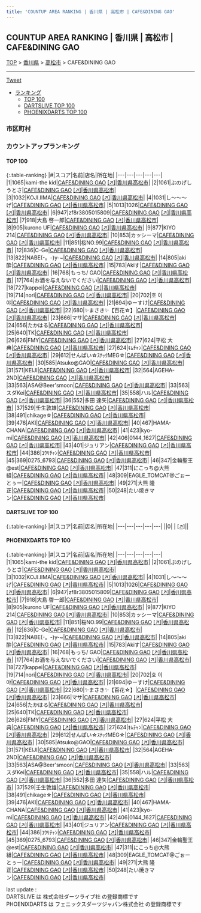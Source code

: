 ```yaml
---
title: 'COUNTUP AREA RANKING | 香川県 | 高松市 | CAFE&DINING GAO'
---
```

## COUNTUP AREA RANKING | 香川県 | 高松市 | CAFE&DINING GAO

[TOP](/darts/rank/) > [香川県](/darts/rank/香川県/) > [高松市](/darts/rank/香川県/高松市/) > CAFE&DINING GAO

___

<a href="https://twitter.com/share?ref_src=twsrc%5Etfw" data-text="COUNTUP AREA RANKING | 香川県高松市CAFE&DINING GAO" class="twitter-share-button" data-hashtags="DARTSLIVE,PHOENIXDARTS,darts,ダーツ" data-show-count="false">Tweet</a>

* [ランキング](#カウントアップランキング)
    * [TOP 100](#top-100)
    * [DARTSLIVE TOP 100](#dartslive-top-100)
    * [PHOENIXDARTS TOP 100](#phoenixdarts-top-100)

### 市区町村

<ul>

</ul>

### カウントアップランキング

#### TOP 100



{:.table-ranking}
|#|スコア|名前|店名|所在地|
|---|---|---|---|---|
|1|1065|<span class="rank-name-pd">kami-the kid</span>|<a href="/darts/rank/shops/70820.html">CAFE&DINING GAO</a> <a href="https://vs.phoenixdarts.com/jp/shop/shopDetailInfo/s_70820?s_seq=70820">[↗]</a>|<a href="/darts/rank/香川県/高松市">香川県高松市</a>|
|2|1061|<span class="rank-name-pd">ぶのげし　うとさ</span>|<a href="/darts/rank/shops/70820.html">CAFE&DINING GAO</a> <a href="https://vs.phoenixdarts.com/jp/shop/shopDetailInfo/s_70820?s_seq=70820">[↗]</a>|<a href="/darts/rank/香川県/高松市">香川県高松市</a>|
|3|1032|<span class="rank-name-pd">KOJI.IIMA</span>|<a href="/darts/rank/shops/70820.html">CAFE&DINING GAO</a> <a href="https://vs.phoenixdarts.com/jp/shop/shopDetailInfo/s_70820?s_seq=70820">[↗]</a>|<a href="/darts/rank/香川県/高松市">香川県高松市</a>|
|4|1031|<span class="rank-name-pd">し〜〜〜げ</span>|<a href="/darts/rank/shops/70820.html">CAFE&DINING GAO</a> <a href="https://vs.phoenixdarts.com/jp/shop/shopDetailInfo/s_70820?s_seq=70820">[↗]</a>|<a href="/darts/rank/香川県/高松市">香川県高松市</a>|
|5|1013|<span class="rank-name-pd">1026</span>|<a href="/darts/rank/shops/70820.html">CAFE&DINING GAO</a> <a href="https://vs.phoenixdarts.com/jp/shop/shopDetailInfo/s_70820?s_seq=70820">[↗]</a>|<a href="/darts/rank/香川県/高松市">香川県高松市</a>|
|6|947|<span class="rank-name-pd">zf8r3805015809</span>|<a href="/darts/rank/shops/70820.html">CAFE&DINING GAO</a> <a href="https://vs.phoenixdarts.com/jp/shop/shopDetailInfo/s_70820?s_seq=70820">[↗]</a>|<a href="/darts/rank/香川県/高松市">香川県高松市</a>|
|7|918|<span class="rank-name-pd"><span class="pro-icon-pd"></span>大島 啓一郎</span>|<a href="/darts/rank/shops/70820.html">CAFE&DINING GAO</a> <a href="https://vs.phoenixdarts.com/jp/shop/shopDetailInfo/s_70820?s_seq=70820">[↗]</a>|<a href="/darts/rank/香川県/高松市">香川県高松市</a>|
|8|905|<span class="rank-name-pd">kurono UF</span>|<a href="/darts/rank/shops/70820.html">CAFE&DINING GAO</a> <a href="https://vs.phoenixdarts.com/jp/shop/shopDetailInfo/s_70820?s_seq=70820">[↗]</a>|<a href="/darts/rank/香川県/高松市">香川県高松市</a>|
|9|877|<span class="rank-name-pd">KIYO 214</span>|<a href="/darts/rank/shops/70820.html">CAFE&DINING GAO</a> <a href="https://vs.phoenixdarts.com/jp/shop/shopDetailInfo/s_70820?s_seq=70820">[↗]</a>|<a href="/darts/rank/香川県/高松市">香川県高松市</a>|
|10|853|<span class="rank-name-pd">カッシーマ</span>|<a href="/darts/rank/shops/70820.html">CAFE&DINING GAO</a> <a href="https://vs.phoenixdarts.com/jp/shop/shopDetailInfo/s_70820?s_seq=70820">[↗]</a>|<a href="/darts/rank/香川県/高松市">香川県高松市</a>|
|11|851|<span class="rank-name-pd">桜NO.99</span>|<a href="/darts/rank/shops/70820.html">CAFE&DINING GAO</a> <a href="https://vs.phoenixdarts.com/jp/shop/shopDetailInfo/s_70820?s_seq=70820">[↗]</a>|<a href="/darts/rank/香川県/高松市">香川県高松市</a>|
|12|836|<span class="rank-name-pd">C-Ge</span>|<a href="/darts/rank/shops/70820.html">CAFE&DINING GAO</a> <a href="https://vs.phoenixdarts.com/jp/shop/shopDetailInfo/s_70820?s_seq=70820">[↗]</a>|<a href="/darts/rank/香川県/高松市">香川県高松市</a>|
|13|822|<span class="rank-name-pd">NABE(-。-)y-~</span>|<a href="/darts/rank/shops/70820.html">CAFE&DINING GAO</a> <a href="https://vs.phoenixdarts.com/jp/shop/shopDetailInfo/s_70820?s_seq=70820">[↗]</a>|<a href="/darts/rank/香川県/高松市">香川県高松市</a>|
|14|805|<span class="rank-name-pd">aki 酔</span>|<a href="/darts/rank/shops/70820.html">CAFE&DINING GAO</a> <a href="https://vs.phoenixdarts.com/jp/shop/shopDetailInfo/s_70820?s_seq=70820">[↗]</a>|<a href="/darts/rank/香川県/高松市">香川県高松市</a>|
|15|783|<span class="rank-name-pd">Akiす</span>|<a href="/darts/rank/shops/70820.html">CAFE&DINING GAO</a> <a href="https://vs.phoenixdarts.com/jp/shop/shopDetailInfo/s_70820?s_seq=70820">[↗]</a>|<a href="/darts/rank/香川県/高松市">香川県高松市</a>|
|16|768|<span class="rank-name-pd">もっち/ GAO</span>|<a href="/darts/rank/shops/70820.html">CAFE&DINING GAO</a> <a href="https://vs.phoenixdarts.com/jp/shop/shopDetailInfo/s_70820?s_seq=70820">[↗]</a>|<a href="/darts/rank/香川県/高松市">香川県高松市</a>|
|17|764|<span class="rank-name-pd">お酒を与えないでください</span>|<a href="/darts/rank/shops/70820.html">CAFE&DINING GAO</a> <a href="https://vs.phoenixdarts.com/jp/shop/shopDetailInfo/s_70820?s_seq=70820">[↗]</a>|<a href="/darts/rank/香川県/高松市">香川県高松市</a>|
|18|727|<span class="rank-name-pd">kappei</span>|<a href="/darts/rank/shops/70820.html">CAFE&DINING GAO</a> <a href="https://vs.phoenixdarts.com/jp/shop/shopDetailInfo/s_70820?s_seq=70820">[↗]</a>|<a href="/darts/rank/香川県/高松市">香川県高松市</a>|
|19|714|<span class="rank-name-pd">nori</span>|<a href="/darts/rank/shops/70820.html">CAFE&DINING GAO</a> <a href="https://vs.phoenixdarts.com/jp/shop/shopDetailInfo/s_70820?s_seq=70820">[↗]</a>|<a href="/darts/rank/香川県/高松市">香川県高松市</a>|
|20|702|<span class="rank-name-pd">호  이  야</span>|<a href="/darts/rank/shops/70820.html">CAFE&DINING GAO</a> <a href="https://vs.phoenixdarts.com/jp/shop/shopDetailInfo/s_70820?s_seq=70820">[↗]</a>|<a href="/darts/rank/香川県/高松市">香川県高松市</a>|
|21|694|<span class="rank-name-pd">ゆーすけ</span>|<a href="/darts/rank/shops/70820.html">CAFE&DINING GAO</a> <a href="https://vs.phoenixdarts.com/jp/shop/shopDetailInfo/s_70820?s_seq=70820">[↗]</a>|<a href="/darts/rank/香川県/高松市">香川県高松市</a>|
|22|680|<span class="rank-name-pd">✨まさき✨【百花☆】</span>|<a href="/darts/rank/shops/70820.html">CAFE&DINING GAO</a> <a href="https://vs.phoenixdarts.com/jp/shop/shopDetailInfo/s_70820?s_seq=70820">[↗]</a>|<a href="/darts/rank/香川県/高松市">香川県高松市</a>|
|23|666|<span class="rank-name-pd">マサ</span>|<a href="/darts/rank/shops/70820.html">CAFE&DINING GAO</a> <a href="https://vs.phoenixdarts.com/jp/shop/shopDetailInfo/s_70820?s_seq=70820">[↗]</a>|<a href="/darts/rank/香川県/高松市">香川県高松市</a>|
|24|656|<span class="rank-name-pd">たかはる</span>|<a href="/darts/rank/shops/70820.html">CAFE&DINING GAO</a> <a href="https://vs.phoenixdarts.com/jp/shop/shopDetailInfo/s_70820?s_seq=70820">[↗]</a>|<a href="/darts/rank/香川県/高松市">香川県高松市</a>|
|25|640|<span class="rank-name-pd">TK</span>|<a href="/darts/rank/shops/70820.html">CAFE&DINING GAO</a> <a href="https://vs.phoenixdarts.com/jp/shop/shopDetailInfo/s_70820?s_seq=70820">[↗]</a>|<a href="/darts/rank/香川県/高松市">香川県高松市</a>|
|26|626|<span class="rank-name-pd">FMY</span>|<a href="/darts/rank/shops/70820.html">CAFE&DINING GAO</a> <a href="https://vs.phoenixdarts.com/jp/shop/shopDetailInfo/s_70820?s_seq=70820">[↗]</a>|<a href="/darts/rank/香川県/高松市">香川県高松市</a>|
|27|624|<span class="rank-name-pd"><span class="pro-icon-pd"></span>平松 大典</span>|<a href="/darts/rank/shops/70820.html">CAFE&DINING GAO</a> <a href="https://vs.phoenixdarts.com/jp/shop/shopDetailInfo/s_70820?s_seq=70820">[↗]</a>|<a href="/darts/rank/香川県/高松市">香川県高松市</a>|
|27|624|<span class="rank-name-pd">ｷﾑﾁｬﾝ</span>|<a href="/darts/rank/shops/70820.html">CAFE&DINING GAO</a> <a href="https://vs.phoenixdarts.com/jp/shop/shopDetailInfo/s_70820?s_seq=70820">[↗]</a>|<a href="/darts/rank/香川県/高松市">香川県高松市</a>|
|29|612|<span class="rank-name-pd">せんぱい☆ｽﾅｯｸMEG☆</span>|<a href="/darts/rank/shops/70820.html">CAFE&DINING GAO</a> <a href="https://vs.phoenixdarts.com/jp/shop/shopDetailInfo/s_70820?s_seq=70820">[↗]</a>|<a href="/darts/rank/香川県/高松市">香川県高松市</a>|
|30|585|<span class="rank-name-pd">Atsuko@GAO</span>|<a href="/darts/rank/shops/70820.html">CAFE&DINING GAO</a> <a href="https://vs.phoenixdarts.com/jp/shop/shopDetailInfo/s_70820?s_seq=70820">[↗]</a>|<a href="/darts/rank/香川県/高松市">香川県高松市</a>|
|31|571|<span class="rank-name-pd">KEIJI</span>|<a href="/darts/rank/shops/70820.html">CAFE&DINING GAO</a> <a href="https://vs.phoenixdarts.com/jp/shop/shopDetailInfo/s_70820?s_seq=70820">[↗]</a>|<a href="/darts/rank/香川県/高松市">香川県高松市</a>|
|32|564|<span class="rank-name-pd">AGEHA-2ND</span>|<a href="/darts/rank/shops/70820.html">CAFE&DINING GAO</a> <a href="https://vs.phoenixdarts.com/jp/shop/shopDetailInfo/s_70820?s_seq=70820">[↗]</a>|<a href="/darts/rank/香川県/高松市">香川県高松市</a>|
|33|563|<span class="rank-name-pd">ASA@Beer&#x27;smoon</span>|<a href="/darts/rank/shops/70820.html">CAFE&DINING GAO</a> <a href="https://vs.phoenixdarts.com/jp/shop/shopDetailInfo/s_70820?s_seq=70820">[↗]</a>|<a href="/darts/rank/香川県/高松市">香川県高松市</a>|
|33|563|<span class="rank-name-pd">スダKei</span>|<a href="/darts/rank/shops/70820.html">CAFE&DINING GAO</a> <a href="https://vs.phoenixdarts.com/jp/shop/shopDetailInfo/s_70820?s_seq=70820">[↗]</a>|<a href="/darts/rank/香川県/高松市">香川県高松市</a>|
|35|558|<span class="rank-name-pd">ハル</span>|<a href="/darts/rank/shops/70820.html">CAFE&DINING GAO</a> <a href="https://vs.phoenixdarts.com/jp/shop/shopDetailInfo/s_70820?s_seq=70820">[↗]</a>|<a href="/darts/rank/香川県/高松市">香川県高松市</a>|
|36|552|<span class="rank-name-pd">多田 達矢</span>|<a href="/darts/rank/shops/70820.html">CAFE&DINING GAO</a> <a href="https://vs.phoenixdarts.com/jp/shop/shopDetailInfo/s_70820?s_seq=70820">[↗]</a>|<a href="/darts/rank/香川県/高松市">香川県高松市</a>|
|37|529|<span class="rank-name-pd">壬生敦雄</span>|<a href="/darts/rank/shops/70820.html">CAFE&DINING GAO</a> <a href="https://vs.phoenixdarts.com/jp/shop/shopDetailInfo/s_70820?s_seq=70820">[↗]</a>|<a href="/darts/rank/香川県/高松市">香川県高松市</a>|
|38|491|<span class="rank-name-pd">chikage☆</span>|<a href="/darts/rank/shops/70820.html">CAFE&DINING GAO</a> <a href="https://vs.phoenixdarts.com/jp/shop/shopDetailInfo/s_70820?s_seq=70820">[↗]</a>|<a href="/darts/rank/香川県/高松市">香川県高松市</a>|
|39|476|<span class="rank-name-pd">AKI</span>|<a href="/darts/rank/shops/70820.html">CAFE&DINING GAO</a> <a href="https://vs.phoenixdarts.com/jp/shop/shopDetailInfo/s_70820?s_seq=70820">[↗]</a>|<a href="/darts/rank/香川県/高松市">香川県高松市</a>|
|40|467|<span class="rank-name-pd">HAMA-CHANA</span>|<a href="/darts/rank/shops/70820.html">CAFE&DINING GAO</a> <a href="https://vs.phoenixdarts.com/jp/shop/shopDetailInfo/s_70820?s_seq=70820">[↗]</a>|<a href="/darts/rank/香川県/高松市">香川県高松市</a>|
|41|423|<span class="rank-name-pd">kyo-mi</span>|<a href="/darts/rank/shops/70820.html">CAFE&DINING GAO</a> <a href="https://vs.phoenixdarts.com/jp/shop/shopDetailInfo/s_70820?s_seq=70820">[↗]</a>|<a href="/darts/rank/香川県/高松市">香川県高松市</a>|
|42|406|<span class="rank-name-pd">0144_1627</span>|<a href="/darts/rank/shops/70820.html">CAFE&DINING GAO</a> <a href="https://vs.phoenixdarts.com/jp/shop/shopDetailInfo/s_70820?s_seq=70820">[↗]</a>|<a href="/darts/rank/香川県/高松市">香川県高松市</a>|
|43|401|<span class="rank-name-pd">ジュリアン</span>|<a href="/darts/rank/shops/70820.html">CAFE&DINING GAO</a> <a href="https://vs.phoenixdarts.com/jp/shop/shopDetailInfo/s_70820?s_seq=70820">[↗]</a>|<a href="/darts/rank/香川県/高松市">香川県高松市</a>|
|44|386|<span class="rank-name-pd">ﾕｳﾘﾁｬﾝ</span>|<a href="/darts/rank/shops/70820.html">CAFE&DINING GAO</a> <a href="https://vs.phoenixdarts.com/jp/shop/shopDetailInfo/s_70820?s_seq=70820">[↗]</a>|<a href="/darts/rank/香川県/高松市">香川県高松市</a>|
|45|369|<span class="rank-name-pd">0275_6793</span>|<a href="/darts/rank/shops/70820.html">CAFE&DINING GAO</a> <a href="https://vs.phoenixdarts.com/jp/shop/shopDetailInfo/s_70820?s_seq=70820">[↗]</a>|<a href="/darts/rank/香川県/高松市">香川県高松市</a>|
|46|347|<span class="rank-name-pd">金輪聖王@est</span>|<a href="/darts/rank/shops/70820.html">CAFE&DINING GAO</a> <a href="https://vs.phoenixdarts.com/jp/shop/shopDetailInfo/s_70820?s_seq=70820">[↗]</a>|<a href="/darts/rank/香川県/高松市">香川県高松市</a>|
|47|311|<span class="rank-name-pd">にこっち@大熊組</span>|<a href="/darts/rank/shops/70820.html">CAFE&DINING GAO</a> <a href="https://vs.phoenixdarts.com/jp/shop/shopDetailInfo/s_70820?s_seq=70820">[↗]</a>|<a href="/darts/rank/香川県/高松市">香川県高松市</a>|
|48|309|<span class="rank-name-pd">EAGLE_TOMCAT@ごぉーとぅー</span>|<a href="/darts/rank/shops/70820.html">CAFE&DINING GAO</a> <a href="https://vs.phoenixdarts.com/jp/shop/shopDetailInfo/s_70820?s_seq=70820">[↗]</a>|<a href="/darts/rank/香川県/高松市">香川県高松市</a>|
|49|271|<span class="rank-name-pd"><span class="pro-icon-pd"></span>大熊 隆正</span>|<a href="/darts/rank/shops/70820.html">CAFE&DINING GAO</a> <a href="https://vs.phoenixdarts.com/jp/shop/shopDetailInfo/s_70820?s_seq=70820">[↗]</a>|<a href="/darts/rank/香川県/高松市">香川県高松市</a>|
|50|248|<span class="rank-name-pd">たい焼きマン</span>|<a href="/darts/rank/shops/70820.html">CAFE&DINING GAO</a> <a href="https://vs.phoenixdarts.com/jp/shop/shopDetailInfo/s_70820?s_seq=70820">[↗]</a>|<a href="/darts/rank/香川県/高松市">香川県高松市</a>|


#### DARTSLIVE TOP 100



{:.table-ranking}
|#|スコア|名前|店名|所在地|
|---|---|---|---|---|
||0|<span class="rank-name-dl"> </span>|<a href="/darts/rank/shops/.html"></a> <a href="">[↗]</a>|<a href="/darts/rank//"></a>|


#### PHOENIXDARTS TOP 100



{:.table-ranking}
|#|スコア|名前|店名|所在地|
|---|---|---|---|---|
|1|1065|<span class="rank-name-pd">kami-the kid</span>|<a href="/darts/rank/shops/70820.html">CAFE&DINING GAO</a> <a href="https://vs.phoenixdarts.com/jp/shop/shopDetailInfo/s_70820?s_seq=70820">[↗]</a>|<a href="/darts/rank/香川県/高松市">香川県高松市</a>|
|2|1061|<span class="rank-name-pd">ぶのげし　うとさ</span>|<a href="/darts/rank/shops/70820.html">CAFE&DINING GAO</a> <a href="https://vs.phoenixdarts.com/jp/shop/shopDetailInfo/s_70820?s_seq=70820">[↗]</a>|<a href="/darts/rank/香川県/高松市">香川県高松市</a>|
|3|1032|<span class="rank-name-pd">KOJI.IIMA</span>|<a href="/darts/rank/shops/70820.html">CAFE&DINING GAO</a> <a href="https://vs.phoenixdarts.com/jp/shop/shopDetailInfo/s_70820?s_seq=70820">[↗]</a>|<a href="/darts/rank/香川県/高松市">香川県高松市</a>|
|4|1031|<span class="rank-name-pd">し〜〜〜げ</span>|<a href="/darts/rank/shops/70820.html">CAFE&DINING GAO</a> <a href="https://vs.phoenixdarts.com/jp/shop/shopDetailInfo/s_70820?s_seq=70820">[↗]</a>|<a href="/darts/rank/香川県/高松市">香川県高松市</a>|
|5|1013|<span class="rank-name-pd">1026</span>|<a href="/darts/rank/shops/70820.html">CAFE&DINING GAO</a> <a href="https://vs.phoenixdarts.com/jp/shop/shopDetailInfo/s_70820?s_seq=70820">[↗]</a>|<a href="/darts/rank/香川県/高松市">香川県高松市</a>|
|6|947|<span class="rank-name-pd">zf8r3805015809</span>|<a href="/darts/rank/shops/70820.html">CAFE&DINING GAO</a> <a href="https://vs.phoenixdarts.com/jp/shop/shopDetailInfo/s_70820?s_seq=70820">[↗]</a>|<a href="/darts/rank/香川県/高松市">香川県高松市</a>|
|7|918|<span class="rank-name-pd"><span class="pro-icon-pd"></span>大島 啓一郎</span>|<a href="/darts/rank/shops/70820.html">CAFE&DINING GAO</a> <a href="https://vs.phoenixdarts.com/jp/shop/shopDetailInfo/s_70820?s_seq=70820">[↗]</a>|<a href="/darts/rank/香川県/高松市">香川県高松市</a>|
|8|905|<span class="rank-name-pd">kurono UF</span>|<a href="/darts/rank/shops/70820.html">CAFE&DINING GAO</a> <a href="https://vs.phoenixdarts.com/jp/shop/shopDetailInfo/s_70820?s_seq=70820">[↗]</a>|<a href="/darts/rank/香川県/高松市">香川県高松市</a>|
|9|877|<span class="rank-name-pd">KIYO 214</span>|<a href="/darts/rank/shops/70820.html">CAFE&DINING GAO</a> <a href="https://vs.phoenixdarts.com/jp/shop/shopDetailInfo/s_70820?s_seq=70820">[↗]</a>|<a href="/darts/rank/香川県/高松市">香川県高松市</a>|
|10|853|<span class="rank-name-pd">カッシーマ</span>|<a href="/darts/rank/shops/70820.html">CAFE&DINING GAO</a> <a href="https://vs.phoenixdarts.com/jp/shop/shopDetailInfo/s_70820?s_seq=70820">[↗]</a>|<a href="/darts/rank/香川県/高松市">香川県高松市</a>|
|11|851|<span class="rank-name-pd">桜NO.99</span>|<a href="/darts/rank/shops/70820.html">CAFE&DINING GAO</a> <a href="https://vs.phoenixdarts.com/jp/shop/shopDetailInfo/s_70820?s_seq=70820">[↗]</a>|<a href="/darts/rank/香川県/高松市">香川県高松市</a>|
|12|836|<span class="rank-name-pd">C-Ge</span>|<a href="/darts/rank/shops/70820.html">CAFE&DINING GAO</a> <a href="https://vs.phoenixdarts.com/jp/shop/shopDetailInfo/s_70820?s_seq=70820">[↗]</a>|<a href="/darts/rank/香川県/高松市">香川県高松市</a>|
|13|822|<span class="rank-name-pd">NABE(-。-)y-~</span>|<a href="/darts/rank/shops/70820.html">CAFE&DINING GAO</a> <a href="https://vs.phoenixdarts.com/jp/shop/shopDetailInfo/s_70820?s_seq=70820">[↗]</a>|<a href="/darts/rank/香川県/高松市">香川県高松市</a>|
|14|805|<span class="rank-name-pd">aki 酔</span>|<a href="/darts/rank/shops/70820.html">CAFE&DINING GAO</a> <a href="https://vs.phoenixdarts.com/jp/shop/shopDetailInfo/s_70820?s_seq=70820">[↗]</a>|<a href="/darts/rank/香川県/高松市">香川県高松市</a>|
|15|783|<span class="rank-name-pd">Akiす</span>|<a href="/darts/rank/shops/70820.html">CAFE&DINING GAO</a> <a href="https://vs.phoenixdarts.com/jp/shop/shopDetailInfo/s_70820?s_seq=70820">[↗]</a>|<a href="/darts/rank/香川県/高松市">香川県高松市</a>|
|16|768|<span class="rank-name-pd">もっち/ GAO</span>|<a href="/darts/rank/shops/70820.html">CAFE&DINING GAO</a> <a href="https://vs.phoenixdarts.com/jp/shop/shopDetailInfo/s_70820?s_seq=70820">[↗]</a>|<a href="/darts/rank/香川県/高松市">香川県高松市</a>|
|17|764|<span class="rank-name-pd">お酒を与えないでください</span>|<a href="/darts/rank/shops/70820.html">CAFE&DINING GAO</a> <a href="https://vs.phoenixdarts.com/jp/shop/shopDetailInfo/s_70820?s_seq=70820">[↗]</a>|<a href="/darts/rank/香川県/高松市">香川県高松市</a>|
|18|727|<span class="rank-name-pd">kappei</span>|<a href="/darts/rank/shops/70820.html">CAFE&DINING GAO</a> <a href="https://vs.phoenixdarts.com/jp/shop/shopDetailInfo/s_70820?s_seq=70820">[↗]</a>|<a href="/darts/rank/香川県/高松市">香川県高松市</a>|
|19|714|<span class="rank-name-pd">nori</span>|<a href="/darts/rank/shops/70820.html">CAFE&DINING GAO</a> <a href="https://vs.phoenixdarts.com/jp/shop/shopDetailInfo/s_70820?s_seq=70820">[↗]</a>|<a href="/darts/rank/香川県/高松市">香川県高松市</a>|
|20|702|<span class="rank-name-pd">호  이  야</span>|<a href="/darts/rank/shops/70820.html">CAFE&DINING GAO</a> <a href="https://vs.phoenixdarts.com/jp/shop/shopDetailInfo/s_70820?s_seq=70820">[↗]</a>|<a href="/darts/rank/香川県/高松市">香川県高松市</a>|
|21|694|<span class="rank-name-pd">ゆーすけ</span>|<a href="/darts/rank/shops/70820.html">CAFE&DINING GAO</a> <a href="https://vs.phoenixdarts.com/jp/shop/shopDetailInfo/s_70820?s_seq=70820">[↗]</a>|<a href="/darts/rank/香川県/高松市">香川県高松市</a>|
|22|680|<span class="rank-name-pd">✨まさき✨【百花☆】</span>|<a href="/darts/rank/shops/70820.html">CAFE&DINING GAO</a> <a href="https://vs.phoenixdarts.com/jp/shop/shopDetailInfo/s_70820?s_seq=70820">[↗]</a>|<a href="/darts/rank/香川県/高松市">香川県高松市</a>|
|23|666|<span class="rank-name-pd">マサ</span>|<a href="/darts/rank/shops/70820.html">CAFE&DINING GAO</a> <a href="https://vs.phoenixdarts.com/jp/shop/shopDetailInfo/s_70820?s_seq=70820">[↗]</a>|<a href="/darts/rank/香川県/高松市">香川県高松市</a>|
|24|656|<span class="rank-name-pd">たかはる</span>|<a href="/darts/rank/shops/70820.html">CAFE&DINING GAO</a> <a href="https://vs.phoenixdarts.com/jp/shop/shopDetailInfo/s_70820?s_seq=70820">[↗]</a>|<a href="/darts/rank/香川県/高松市">香川県高松市</a>|
|25|640|<span class="rank-name-pd">TK</span>|<a href="/darts/rank/shops/70820.html">CAFE&DINING GAO</a> <a href="https://vs.phoenixdarts.com/jp/shop/shopDetailInfo/s_70820?s_seq=70820">[↗]</a>|<a href="/darts/rank/香川県/高松市">香川県高松市</a>|
|26|626|<span class="rank-name-pd">FMY</span>|<a href="/darts/rank/shops/70820.html">CAFE&DINING GAO</a> <a href="https://vs.phoenixdarts.com/jp/shop/shopDetailInfo/s_70820?s_seq=70820">[↗]</a>|<a href="/darts/rank/香川県/高松市">香川県高松市</a>|
|27|624|<span class="rank-name-pd"><span class="pro-icon-pd"></span>平松 大典</span>|<a href="/darts/rank/shops/70820.html">CAFE&DINING GAO</a> <a href="https://vs.phoenixdarts.com/jp/shop/shopDetailInfo/s_70820?s_seq=70820">[↗]</a>|<a href="/darts/rank/香川県/高松市">香川県高松市</a>|
|27|624|<span class="rank-name-pd">ｷﾑﾁｬﾝ</span>|<a href="/darts/rank/shops/70820.html">CAFE&DINING GAO</a> <a href="https://vs.phoenixdarts.com/jp/shop/shopDetailInfo/s_70820?s_seq=70820">[↗]</a>|<a href="/darts/rank/香川県/高松市">香川県高松市</a>|
|29|612|<span class="rank-name-pd">せんぱい☆ｽﾅｯｸMEG☆</span>|<a href="/darts/rank/shops/70820.html">CAFE&DINING GAO</a> <a href="https://vs.phoenixdarts.com/jp/shop/shopDetailInfo/s_70820?s_seq=70820">[↗]</a>|<a href="/darts/rank/香川県/高松市">香川県高松市</a>|
|30|585|<span class="rank-name-pd">Atsuko@GAO</span>|<a href="/darts/rank/shops/70820.html">CAFE&DINING GAO</a> <a href="https://vs.phoenixdarts.com/jp/shop/shopDetailInfo/s_70820?s_seq=70820">[↗]</a>|<a href="/darts/rank/香川県/高松市">香川県高松市</a>|
|31|571|<span class="rank-name-pd">KEIJI</span>|<a href="/darts/rank/shops/70820.html">CAFE&DINING GAO</a> <a href="https://vs.phoenixdarts.com/jp/shop/shopDetailInfo/s_70820?s_seq=70820">[↗]</a>|<a href="/darts/rank/香川県/高松市">香川県高松市</a>|
|32|564|<span class="rank-name-pd">AGEHA-2ND</span>|<a href="/darts/rank/shops/70820.html">CAFE&DINING GAO</a> <a href="https://vs.phoenixdarts.com/jp/shop/shopDetailInfo/s_70820?s_seq=70820">[↗]</a>|<a href="/darts/rank/香川県/高松市">香川県高松市</a>|
|33|563|<span class="rank-name-pd">ASA@Beer&#x27;smoon</span>|<a href="/darts/rank/shops/70820.html">CAFE&DINING GAO</a> <a href="https://vs.phoenixdarts.com/jp/shop/shopDetailInfo/s_70820?s_seq=70820">[↗]</a>|<a href="/darts/rank/香川県/高松市">香川県高松市</a>|
|33|563|<span class="rank-name-pd">スダKei</span>|<a href="/darts/rank/shops/70820.html">CAFE&DINING GAO</a> <a href="https://vs.phoenixdarts.com/jp/shop/shopDetailInfo/s_70820?s_seq=70820">[↗]</a>|<a href="/darts/rank/香川県/高松市">香川県高松市</a>|
|35|558|<span class="rank-name-pd">ハル</span>|<a href="/darts/rank/shops/70820.html">CAFE&DINING GAO</a> <a href="https://vs.phoenixdarts.com/jp/shop/shopDetailInfo/s_70820?s_seq=70820">[↗]</a>|<a href="/darts/rank/香川県/高松市">香川県高松市</a>|
|36|552|<span class="rank-name-pd">多田 達矢</span>|<a href="/darts/rank/shops/70820.html">CAFE&DINING GAO</a> <a href="https://vs.phoenixdarts.com/jp/shop/shopDetailInfo/s_70820?s_seq=70820">[↗]</a>|<a href="/darts/rank/香川県/高松市">香川県高松市</a>|
|37|529|<span class="rank-name-pd">壬生敦雄</span>|<a href="/darts/rank/shops/70820.html">CAFE&DINING GAO</a> <a href="https://vs.phoenixdarts.com/jp/shop/shopDetailInfo/s_70820?s_seq=70820">[↗]</a>|<a href="/darts/rank/香川県/高松市">香川県高松市</a>|
|38|491|<span class="rank-name-pd">chikage☆</span>|<a href="/darts/rank/shops/70820.html">CAFE&DINING GAO</a> <a href="https://vs.phoenixdarts.com/jp/shop/shopDetailInfo/s_70820?s_seq=70820">[↗]</a>|<a href="/darts/rank/香川県/高松市">香川県高松市</a>|
|39|476|<span class="rank-name-pd">AKI</span>|<a href="/darts/rank/shops/70820.html">CAFE&DINING GAO</a> <a href="https://vs.phoenixdarts.com/jp/shop/shopDetailInfo/s_70820?s_seq=70820">[↗]</a>|<a href="/darts/rank/香川県/高松市">香川県高松市</a>|
|40|467|<span class="rank-name-pd">HAMA-CHANA</span>|<a href="/darts/rank/shops/70820.html">CAFE&DINING GAO</a> <a href="https://vs.phoenixdarts.com/jp/shop/shopDetailInfo/s_70820?s_seq=70820">[↗]</a>|<a href="/darts/rank/香川県/高松市">香川県高松市</a>|
|41|423|<span class="rank-name-pd">kyo-mi</span>|<a href="/darts/rank/shops/70820.html">CAFE&DINING GAO</a> <a href="https://vs.phoenixdarts.com/jp/shop/shopDetailInfo/s_70820?s_seq=70820">[↗]</a>|<a href="/darts/rank/香川県/高松市">香川県高松市</a>|
|42|406|<span class="rank-name-pd">0144_1627</span>|<a href="/darts/rank/shops/70820.html">CAFE&DINING GAO</a> <a href="https://vs.phoenixdarts.com/jp/shop/shopDetailInfo/s_70820?s_seq=70820">[↗]</a>|<a href="/darts/rank/香川県/高松市">香川県高松市</a>|
|43|401|<span class="rank-name-pd">ジュリアン</span>|<a href="/darts/rank/shops/70820.html">CAFE&DINING GAO</a> <a href="https://vs.phoenixdarts.com/jp/shop/shopDetailInfo/s_70820?s_seq=70820">[↗]</a>|<a href="/darts/rank/香川県/高松市">香川県高松市</a>|
|44|386|<span class="rank-name-pd">ﾕｳﾘﾁｬﾝ</span>|<a href="/darts/rank/shops/70820.html">CAFE&DINING GAO</a> <a href="https://vs.phoenixdarts.com/jp/shop/shopDetailInfo/s_70820?s_seq=70820">[↗]</a>|<a href="/darts/rank/香川県/高松市">香川県高松市</a>|
|45|369|<span class="rank-name-pd">0275_6793</span>|<a href="/darts/rank/shops/70820.html">CAFE&DINING GAO</a> <a href="https://vs.phoenixdarts.com/jp/shop/shopDetailInfo/s_70820?s_seq=70820">[↗]</a>|<a href="/darts/rank/香川県/高松市">香川県高松市</a>|
|46|347|<span class="rank-name-pd">金輪聖王@est</span>|<a href="/darts/rank/shops/70820.html">CAFE&DINING GAO</a> <a href="https://vs.phoenixdarts.com/jp/shop/shopDetailInfo/s_70820?s_seq=70820">[↗]</a>|<a href="/darts/rank/香川県/高松市">香川県高松市</a>|
|47|311|<span class="rank-name-pd">にこっち@大熊組</span>|<a href="/darts/rank/shops/70820.html">CAFE&DINING GAO</a> <a href="https://vs.phoenixdarts.com/jp/shop/shopDetailInfo/s_70820?s_seq=70820">[↗]</a>|<a href="/darts/rank/香川県/高松市">香川県高松市</a>|
|48|309|<span class="rank-name-pd">EAGLE_TOMCAT@ごぉーとぅー</span>|<a href="/darts/rank/shops/70820.html">CAFE&DINING GAO</a> <a href="https://vs.phoenixdarts.com/jp/shop/shopDetailInfo/s_70820?s_seq=70820">[↗]</a>|<a href="/darts/rank/香川県/高松市">香川県高松市</a>|
|49|271|<span class="rank-name-pd"><span class="pro-icon-pd"></span>大熊 隆正</span>|<a href="/darts/rank/shops/70820.html">CAFE&DINING GAO</a> <a href="https://vs.phoenixdarts.com/jp/shop/shopDetailInfo/s_70820?s_seq=70820">[↗]</a>|<a href="/darts/rank/香川県/高松市">香川県高松市</a>|
|50|248|<span class="rank-name-pd">たい焼きマン</span>|<a href="/darts/rank/shops/70820.html">CAFE&DINING GAO</a> <a href="https://vs.phoenixdarts.com/jp/shop/shopDetailInfo/s_70820?s_seq=70820">[↗]</a>|<a href="/darts/rank/香川県/高松市">香川県高松市</a>|


<div class="footer border-top border-gray-light mt-5 pt-3 text-right text-gray">
    last update : <span style="font-weight: italic" id="foot_last_modified"></span><br />
    DARTSLIVE は 株式会社ダーツライブ社 の登録商標です<br />
    PHOENIXDARTS は フェニックスダーツジャパン株式会社 の登録商標です<br />
</div>

<script src="https://cdnjs.cloudflare.com/ajax/libs/jquery.tablesorter/2.31.3/js/jquery.tablesorter.min.js" integrity="sha512-qzgd5cYSZcosqpzpn7zF2ZId8f/8CHmFKZ8j7mU4OUXTNRd5g+ZHBPsgKEwoqxCtdQvExE5LprwwPAgoicguNg==" crossorigin="anonymous" referrerpolicy="no-referrer"></script>
<link rel="stylesheet" href="https://cdnjs.cloudflare.com/ajax/libs/jquery.tablesorter/2.31.3/css/theme.default.min.css" integrity="sha512-wghhOJkjQX0Lh3NSWvNKeZ0ZpNn+SPVXX1Qyc9OCaogADktxrBiBdKGDoqVUOyhStvMBmJQ8ZdMHiR3wuEq8+w==" crossorigin="anonymous" referrerpolicy="no-referrer" />
<script>
$(function() {
    $(".table-ranking").tablesorter({sortList:[[0, 0]]});
    $("#foot_last_modified").text(formatDate(new Date(document.lastModified), 'yyyy-MM-dd HH:mm:ss'));
});
</script>

<script async src="https://platform.twitter.com/widgets.js" charset="utf-8"></script>